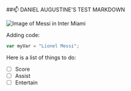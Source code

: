 ##📫 DANIEL AUGUSTINE'S TEST MARKDOWN


![Image of Messi in Inter Miami](https://imgs.search.brave.com/7Q_b7Y6AIHltwsCF5_OBrAgJRt-Nbhcu3Jc1Ji9oz2U/rs:fit:860:0:0/g:ce/aHR0cHM6Ly93d3cu/dXNhdG9kYXkuY29t/L2djZG4vYXV0aG9y/aW5nL2F1dGhvcmlu/Zy1pbWFnZXMvMjAy/My8wOC8yMi9VU0FU/LzcwNjUxMzI0MDA3/LXVzYXRzaS0yMTA4/MzE5OS5qcGc_d2lk/dGg9NjYwJmhlaWdo/dD00NDAmZml0PWNy/b3AmZm9ybWF0PXBq/cGcmYXV0bz13ZWJw)

Adding code:
``` javascript
var myVar = "Lionel Messi";
```
Here is a list of things to do:
- [ ] Score
- [ ] Assist
- [ ] Entertain
